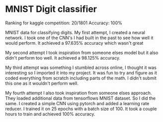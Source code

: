 # MNIST Digit classifier

Ranking for kaggle competition: 20/1801
Accuracy: 100%

MNIST data for classifying digits. My first attempt, I created a neural network. I took one of the CNN's I had built in the past to see how well it would perform. It achieved a 97.635% accuracy which wasn't great

My second attempt I took inspiration from someone elses model but it also didn't perform too well. It achieved a 98.125% accuracy.

My third attempt was something I stumbled across online, I thought it was interesting so I imported it into my project. It was fun to try and figure as it coded everything from scratch including parts of the math. I didn't submit this one as it wouldn't perform well.

My fourth attempt I also took inspiration from someone elses approach. They loaded additional data from tensorflows MNIST dataset. So I did the same. I created a simple CNN using pytorch and added a learning rate reducer. I trained it on 25 epochs with a batch size of 100. It took a couple hours to train and achieved 100% accuracy.